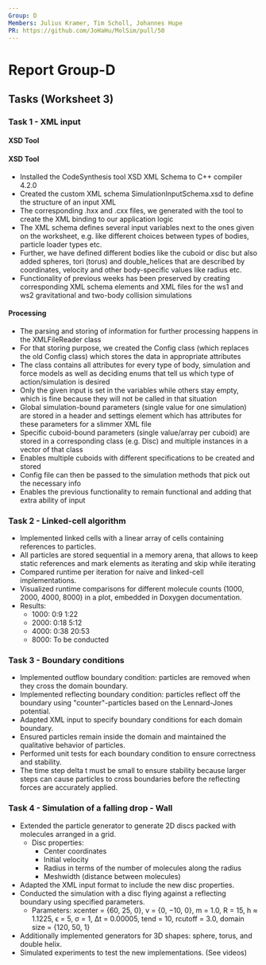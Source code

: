 ```yaml
---
Group: D
Members: Julius Kramer, Tim Scholl, Johannes Hupe
PR: https://github.com/JoHaHu/MolSim/pull/50
---
```


# Report Group-D

## Tasks (Worksheet 3)

### Task 1 - XML input

#### XSD Tool

#### XSD Tool
- Installed the CodeSynthesis tool XSD XML Schema to C++ compiler 4.2.0
- Created the custom XML schema SimulationInputSchema.xsd to define the structure of an input XML
- The corresponding .hxx and .cxx files, we generated with the tool to create the XML binding to our application logic
- The XML schema defines several input variables next to the ones given on the worksheet, e.g. like different choices between types of bodies, particle loader types etc.
- Further, we have defined different bodies like the cuboid or disc but also added spheres, tori (torus) and double_helices that are described by coordinates, velocity and other body-specific values like radius etc.
- Functionality of previous weeks has been preserved by creating corresponding XML schema elements and XML files for the ws1 and ws2 gravitational and two-body collision simulations

#### Processing
- The parsing and storing of information for further processing happens in the XMLFileReader class
- For that storing purpose, we created the Config class (which replaces the old Config class) which stores the data in appropriate attributes
- The class contains all attributes for every type of body, simulation and force models as well as deciding enums that tell us which type of action/simulation is desired
- Only the given input is set in the variables while others stay empty, which is fine because they will not be called in that situation
- Global simulation-bound parameters (single value for one simulation) are stored in a header and settings element which has attributes for these parameters for a slimmer XML file
- Specific cuboid-bound parameters (single value/array per cuboid) are stored in a corresponding class (e.g. Disc) and multiple instances in a vector of that class
- Enables multiple cuboids with different specifications to be created and stored
- Config file can then be passed to the simulation methods that pick out the necessary info
- Enables the previous functionality to remain functional and adding that extra ability of input

### Task 2 - Linked-cell algorithm

- Implemented linked cells with a linear array of cells containing references to particles.
- All particles are stored sequential in a memory arena, that allows to keep static references and mark elements as
  iterating and skip while iterating
- Compared runtime per iteration for naive and linked-cell implementations.
- Visualized runtime comparisons for different molecule counts (1000, 2000, 4000, 8000) in a plot, embedded in Doxygen
  documentation.
- Results:
    - 1000: 0:9 1:22
    - 2000: 0:18 5:12
    - 4000: 0:38 20:53
    - 8000: To be conducted

### Task 3 - Boundary conditions

- Implemented outflow boundary condition: particles are removed when they cross the domain boundary.
- Implemented reflecting boundary condition: particles reflect off the boundary using "counter"-particles based on the
  Lennard-Jones potential.
- Adapted XML input to specify boundary conditions for each domain boundary.
- Ensured particles remain inside the domain and maintained the qualitative behavior of particles.
- Performed unit tests for each boundary condition to ensure correctness and stability.
- The time step delta t must be small to ensure stability because larger steps can cause particles to cross boundaries
  before the reflecting forces are accurately applied.

### Task 4 - Simulation of a falling drop - Wall

- Extended the particle generator to generate 2D discs packed with molecules arranged in a grid.
    - Disc properties:
        - Center coordinates
        - Initial velocity
        - Radius in terms of the number of molecules along the radius
        - Meshwidth (distance between molecules)
- Adapted the XML input format to include the new disc properties.
- Conducted the simulation with a disc flying against a reflecting boundary using specified parameters.
    - Parameters: xcenter = {60, 25, 0}, v = {0, −10, 0}, m = 1.0, R = 15, h ≈ 1.1225, ϵ = 5, σ = 1, ∆t = 0.00005,
      tend = 10, rcutoff = 3.0, domain size = {120, 50, 1}
- Additionally implemented generators for 3D shapes: sphere, torus, and double helix.
- Simulated experiments to test the new implementations. (See videos)


